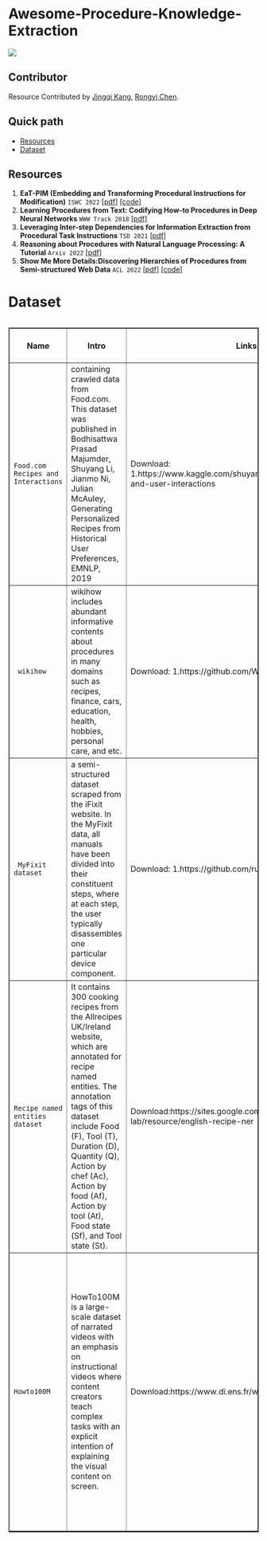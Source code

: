 # Awesome-Procedure-Knowledge-Extraction

![](https://img.shields.io/badge/Status-building-brightgreen)

## Contributor

Resource Contributed by [Jingqi Kang](https://github.com/JingqiKang), [Rongyi Chen](https://github.com/shinymoon99).

## Quick path
- [Resources](#resources)
- [Dataset](#dataset)

## Resources
1. **EaT-PIM (Embedding and Transforming Procedural Instructions for Modification)** `ISWC 2022` [[pdf]](https://github.com/boschresearch/EaT-PIM/blob/main/docs/ISWC_EaT_PIM.pdf) [[code]](https://https://github.com/boschresearch/EaT-PIM) 
2. **Learning Procedures from Text: Codifying How-to Procedures in Deep Neural Networks** `WWW Track 2018` [[pdf]](https://dl.acm.org/doi/fullHtml/10.1145/3184558.3186347) 
3. **Leveraging Inter-step Dependencies for Information Extraction from Procedural Task Instructions** `TSD 2021` [[pdf]](https://dl.acm.org/doi/abs/10.1007/978-3-030-83527-9_29) 
4. **Reasoning about Procedures with Natural Language Processing: A Tutorial** `Arxiv 2022` [[pdf]](https://arxiv.org/abs/2205.07455) 
5. **Show Me More Details:Discovering Hierarchies of Procedures from Semi-structured Web Data** `ACL 2022` [[pdf]](https://aclanthology.org/2022.acl-long.214/) [[code]](https://github.com/shuyanzhou/wikihow_hierarchy)
# Dataset
<div style="overflow-x: auto; overflow-y: auto; height: auto; width:100%;">
<table style="width:100%" border="2">
<thead>
  <tr>
    <th>Name</th>
    <th>Intro</th>
    <th>Links</th>
    <th>Detail</th>
    <th>Size & Stats</th>
  </tr>
</thead>
<tbody >


<tr>
	<td><code>Food.com Recipes and Interactions</code> </td>
    <td> containing crawled data from Food.com. This dataset was published in Bodhisattwa Prasad Majumder, Shuyang Li, Jianmo Ni, Julian McAuley, Generating Personalized Recipes from Historical User Preferences, EMNLP, 2019 </td>
    <td> Download:<br/>1.https://www.kaggle.com/shuyangli94/food-com-recipes-and-user-interactions   <br/> </td>
    <td>  This dataset consists of 180K+ recipes and 700K+ recipe reviews covering 18 years of user interactions and uploads on Food.com (formerly GeniusKitchen). </td>
    <td>                  </td>
</tr>
<tr>
	<td><code> wikihow</code> </td>
    <td> wikihow includes abundant informative contents about procedures in many domains such as recipes, finance, cars, education, health, hobbies, personal care, and etc. </td>
    <td> Download:         1.https://github.com/WikiTeam/wikiteam                </td>
    <td> In total, 198,163 articles were downloaded using the wikiTeam data processing interface. We only used articles which have at least one of each of these entities of interest: goal, method, task, and subtask. </td>
    <td>                  </td>
</tr>
<tr>
	<td><code> MyFixit dataset</code> </td>
    <td>  a semi-structured dataset scraped from the iFixit website. In the MyFixit data, all manuals have been divided into their constituent steps, where at each step,
the user typically disassembles one particular device component. </td>
    <td> Download:         1.https://github.com/rub-ksv/MyFixit-Dataset             </td>
    <td>In total, 1,497 manuals with 36,973 steps have human annotations. The MyFixit
data instructions are often longer than 512 word tokens, with an average size of 944 words per manual and a maximum manual length of 3509 words. </td>
    <td>                  </td>
</tr>
<tr>
    <td><code>Recipe named entities dataset</code></td>
    <td>It contains 300 cooking recipes from the Allrecipes UK/Ireland
website, which are annotated for recipe named entities. The annotation tags of this
dataset include Food (F), Tool (T), Duration (D), Quantity (Q), Action by chef (Ac),
Action by food (Af), Action by tool (At), Food state (Sf), and Tool state (St).</td>
    <td>Download:https://sites.google.com/view/yy-lab/resource/english-recipe-ner</td>
    <td>The instructions in r NEs are often shorter than those in the MyFixit dataset, with an average
size of 132 words per recipe and a maximum size of 444 words.</td>
</tr>
<tr>
    <td><code>Howto100M</code></td>
    <td>HowTo100M is a large-scale dataset of narrated videos with an emphasis on instructional videos where content creators teach complex tasks with an explicit intention of explaining the visual content on screen. </td>
    <td>Download:https://www.di.ens.fr/willow/research/howto100m/</td>
    <td>HowTo100M features a total of:

136M video clips with captions sourced from 1.2M Youtube videos (15 years of video)
23k activities from domains such as cooking, hand crafting, personal care, gardening or fitness
Each video is associated with a narration available as subtitles automatically downloaded from Youtube.</td>
</tr>
</tbody >
</table>
</div>
